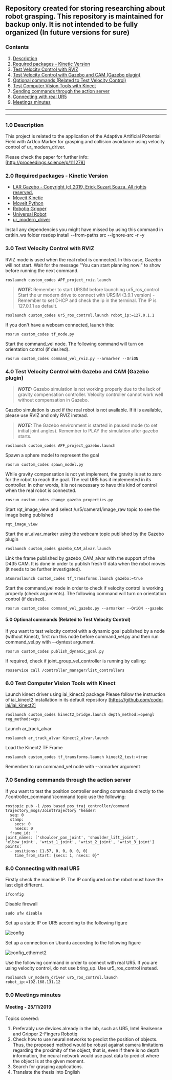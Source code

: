 Repository created for storing researching about robot grasping. This repository is maintained for backup only. It is not intended to be fully organized (In future versions for sure)
------------

<a id="top"></a>
### Contents
1. [Description](#1.0)
2. [Required packages - Kinetic Version](#2.0)
3. [Test Velocity Control with RVIZ](#3.0)
4. [Test Velocity Control with Gazebo and CAM (Gazebo plugin)](#4.0)
5. [Optional commands (Related to Test Velocity Control)](#5.0)
6. [Test Computer Vision Tools with Kinect](#6.0)
7. [Sending commands through the action server](#7.0)
8. [Connecting with real UR5](#8.0)
9. [Meetings minutes](#9.0)

------------

------------

<a name="1.0"></a>
### 1.0 Description

This project is related to the application of the Adaptive Artificial Potential Field with ArUco Marker for grasping and collision avoidance using velocity control of ur_modern_driver.

Please check the paper for further info: [http://proceedings.science/p/111278]

<a name="2.0"></a>
### 2.0 Required packages - Kinetic Version

- [LAR Gazebo - Copyright (c) 2019, Erick Suzart Souza. All rights reserved.](https://github.com/ericksuzart/lar_gazebo)
- [Moveit Kinetic](https://moveit.ros.org/install/)
- [Moveit Python](https://github.com/mikeferguson/moveit_python)
- [Robotiq Gripper](https://github.com/crigroup/robotiq)
- [Universal Robot](https://github.com/ros-industrial/universal_robot)
- [ur_modern_driver](https://github.com/ros-industrial/ur_modern_driver)

Install any dependencies you might have missed by using this command in catkin_ws folder
rosdep install --from-paths src --ignore-src -r -y

<a name="3.0"></a>
### 3.0 Test Velocity Control with RVIZ

RVIZ mode is used when the real robot is connected. In this case, Gazebo will not start.
Wait for the message "You can start planning now!" to show before running the next command.

```
roslaunch custom_codes APF_project_rviz.launch
```
> **_NOTE:_**  Remember to start URSIM before launching ur5_ros_control
Start the ur modern drive to connect with URSIM (3.9.1 version) - Remember to set DHCP and check the ip in the terminal. The IP is 127.0.1.1 as default.

```
roslaunch custom_codes ur5_ros_control.launch robot_ip:=127.0.1.1
```

If you don't have a webcam connected, launch this:

```
rosrun custom_codes tf_node.py
```

Start the command_vel node.
The following command will turn on orientation control (if desired).

```
rosrun custom_codes command_vel_rviz.py --armarker --OriON
```

<a name="4.0"></a>
### 4.0 Test Velocity Control with Gazebo and CAM (Gazebo plugin)

> **_NOTE:_**  Gazebo simulation is not working properly due to the lack of gravity compensation controller. Velocity controller cannot work well without compensation in Gazebo.

Gazebo simulation is used if the real robot is not available.
If it is available, please use RVIZ and only RVIZ instead.

> **_NOTE:_** The Gazebo environment is started in paused mode (to set initial joint angles).
Remember to PLAY the simulation after gazebo starts.

```
roslaunch custom_codes APF_project_gazebo.launch
```

Spawn a sphere model to represent the goal

```
rosrun custom_codes spawn_model.py
```

While gravity compensation is not yet implement, the gravity is set to zero for the robot to reach the goal.
The real UR5 has it implemented in its controller. In other words, it is not necessary to have this kind of control when the real robot is connected.

```
rosrun custom_codes change_gazebo_properties.py
```

Start rqt_image_view and select /ur5/camera1/image_raw topic to see the image being published
```
rqt_image_view
```

Start the ar_alvar_marker using the webcam topic published by the Gazebo plugin

```
roslaunch custom_codes gazebo_CAM_alvar.launch
```

Link the frame published by gazebo_CAM_alvar with the support of the D435 CAM.
It is done in order to publish fresh tf data when the robot moves (it needs to be further investigated).

```
atomroslaunch custom_codes tf_transforms.launch gazebo:=true
```

Start the command_vel node in order to check if velocity control is working properly (check arguments).
The following command will turn on orientation control (if desired).

```
rosrun custom_codes command_vel_gazebo.py --armarker --OriON --gazebo
```

<a name="5.0"></a>
#### 5.0 Optional commands (Related to Test Velocity Control)

If you want to test velocity control with a dynamic goal published by a node (without Kinect), first run this node before command_vel.py and then run command_vel.py with --dyntest argument.

```
rosrun custom_codes publish_dynamic_goal.py
```

If required, check if joint_group_vel_controller is running by calling:

```
rosservice call /controller_manager/list_controllers
```

<a name="6.0"></a>
### 6.0 Test Computer Vision Tools with Kinect

Launch kinect driver using iai_kinect2 package
Please follow the instruction of iai_kinect2 installation in its default repository [https://github.com/code-iai/iai_kinect2]

```
roslaunch custom_codes kinect2_bridge.launch depth_method:=opengl reg_method:=cpu
```

Launch ar_track_alvar

```
roslaunch ar_track_alvar Kinect2_alvar.launch
```

Load the Kinect2 TF Frame

```
roslaunch custom_codes tf_transforms.launch kinect2_test:=true
```

Remember to run command_vel node with --armarker argument

<a name="7.0"></a>
### 7.0 Sending commands through the action server

If you want to test the position controller sending commands directly to the /'controller_command'/command topic use
the following:

```
rostopic pub -1 /pos_based_pos_traj_controller/command trajectory_msgs/JointTrajectory "header:
  seq: 0
  stamp:
    secs: 0
    nsecs: 0
  frame_id: ''
joint_names: ['shoulder_pan_joint', 'shoulder_lift_joint', 'elbow_joint', 'wrist_1_joint', 'wrist_2_joint', 'wrist_3_joint']
points:
  - positions: [1.57, 0, 0, 0, 0, 0]
    time_from_start: {secs: 1, nsecs: 0}"
```

<a name="8.0"></a>
### 8.0 Connecting with real UR5

Firstly check the machine IP. The IP configured on the robot must have the last digit different.

`ifconfig`

Disable firewall

`sudo ufw disable`

Set up a static IP on UR5 according to the following figure

![config](https://user-images.githubusercontent.com/28100951/71323978-2ca7d380-24b8-11ea-954c-940b009cfd93.jpg)

Set up a connection on Ubuntu according to the following figure

![config_ethernet2](https://user-images.githubusercontent.com/28100951/71323962-fe29f880-24b7-11ea-86dc-756729932de4.jpg)

Use the following command in order to connect with real UR5.
If you are using velocity control, do not use bring_up. Use ur5_ros_control instead.

```
roslaunch ur_modern_driver ur5_ros_control.launch robot_ip:=192.168.131.12
```

<a name="9.0"></a>
### 9.0 Meetings minutes
#### Meeting - 25/11/2019
Topics covered:
1. Preferably use devices already in the lab, such as UR5, Intel Realsense and Gripper 2-Fingers Robotiq
2. Check how to use neural networks to predict the position of objects. Thus, the proposed method would be robust against camera limitations regarding the proximity of the object, that is, even if there is no depth information, the neural network would use past data to predict where the object is at the given moment.
3. Search for grasping applications.
4. Translate the thesis into English
